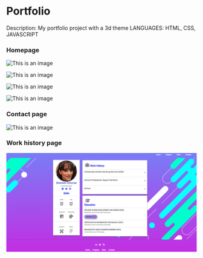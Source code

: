 # Portfolio

Description:
My portfolio project with a 3d theme
LANGUAGES: HTML, CSS, JAVASCRIPT

### **Homepage**
![This is an image](https://github.com/codercat123/portfolio/blob/main/Readme-assets/homepage%20-%20prototype.png)

![This is an image](https://github.com/codercat123/portfolio/blob/main/Readme-assets/tech%20skills%20-%20prototype.png)

![This is an image](https://github.com/codercat123/portfolio/blob/main/Readme-assets/soft%20skills%20-%20prototype.png)

![This is an image](https://github.com/codercat123/portfolio/blob/main/Readme-assets/get%20in%20touch%20-%20prototype.png)


### **Contact page**
![This is an image](https://github.com/codercat123/portfolio/blob/main/Readme-assets/contact%20pg%20-%20prototype.png)


### **Work history page**
![This is an image](https://github.com/codercat123/portfolio/blob/main/Readme-assets/work-history.PNG)










